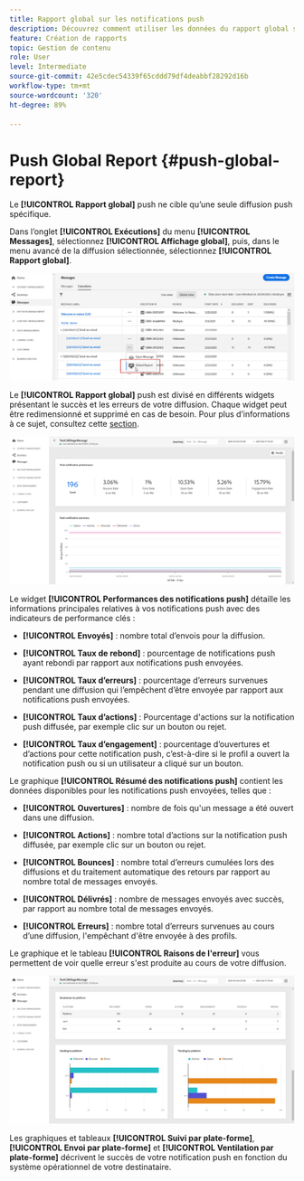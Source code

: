 ```yaml
---
title: Rapport global sur les notifications push
description: Découvrez comment utiliser les données du rapport global sur les notifications push.
feature: Création de rapports
topic: Gestion de contenu
role: User
level: Intermediate
source-git-commit: 42e5cdec54339f65cddd79df4deabbf28292d16b
workflow-type: tm+mt
source-wordcount: '320'
ht-degree: 89%

---
```


# Push Global Report {#push-global-report}

Le **[!UICONTROL Rapport global]** push ne cible qu’une seule diffusion push spécifique.

Dans l’onglet **[!UICONTROL Exécutions]** du menu **[!UICONTROL Messages]**, sélectionnez **[!UICONTROL Affichage global]**, puis, dans le menu avancé de la diffusion sélectionnée, sélectionnez **[!UICONTROL Rapport global]**.

![](../assets/global_report_11.png)

Le **[!UICONTROL Rapport global]** push est divisé en différents widgets présentant le succès et les erreurs de votre diffusion. Chaque widget peut être redimensionné et supprimé en cas de besoin. Pour plus d’informations à ce sujet, consultez cette [section](global-report.md#modify-dashboard).

![](../assets/push_global_report.png)

Le widget **[!UICONTROL Performances des notifications push]** détaille les informations principales relatives à vos notifications push avec des indicateurs de performance clés :

* **[!UICONTROL Envoyés]** : nombre total d’envois pour la diffusion.

* **[!UICONTROL Taux de rebond]** : pourcentage de notifications push ayant rebondi par rapport aux notifications push envoyées.

* **[!UICONTROL Taux d’erreurs]** : pourcentage d’erreurs survenues pendant une diffusion qui l’empêchent d’être envoyée par rapport aux notifications push envoyées.

* **[!UICONTROL Taux d’actions]** : Pourcentage d&#39;actions sur la notification push diffusée, par exemple clic sur un bouton ou rejet.

* **[!UICONTROL Taux d’engagement]** : pourcentage d’ouvertures et d’actions pour cette notification push, c’est-à-dire si le profil a ouvert la notification push ou si un utilisateur a cliqué sur un bouton.

Le graphique **[!UICONTROL Résumé des notifications push]** contient les données disponibles pour les notifications push envoyées, telles que :

* **[!UICONTROL Ouvertures]** : nombre de fois qu&#39;un message a été ouvert dans une diffusion.

* **[!UICONTROL Actions]** : nombre total d’actions sur la notification push diffusée, par exemple clic sur un bouton ou rejet.

* **[!UICONTROL Bounces]** : nombre total d’erreurs cumulées lors des diffusions et du traitement automatique des retours par rapport au nombre total de messages envoyés.

* **[!UICONTROL Délivrés]** : nombre de messages envoyés avec succès, par rapport au nombre total de messages envoyés.

* **[!UICONTROL Erreurs]** : nombre total d’erreurs survenues au cours d’une diffusion, l&#39;empêchant d&#39;être envoyée à des profils.

Le graphique et le tableau **[!UICONTROL Raisons de l&#39;erreur]** vous permettent de voir quelle erreur s&#39;est produite au cours de votre diffusion.

![](../assets/push_global_report_2.png)

Les graphiques et tableaux **[!UICONTROL Suivi par plate-forme]**, **[!UICONTROL Envoi par plate-forme]** et **[!UICONTROL Ventilation par plate-forme]** décrivent le succès de votre notification push en fonction du système opérationnel de votre destinataire.